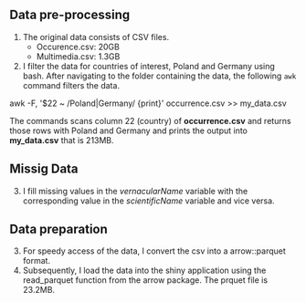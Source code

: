 ## Data pre-processing
1. The original data consists of CSV files.
	- Occurence.csv: 20GB
	- Multimedia.csv: 1.3GB
2. I filter the data for countries of interest, Poland and Germany using bash. After navigating to the folder containing the data, the following `awk` command filters the data. 

awk -F, '$22 ~ /Poland|Germany/ {print}' occurrence.csv >> my_data.csv

The commands scans column 22 (country) of **occurrence.csv** and returns those rows with Poland and Germany and prints the output into **my_data.csv** that is 213MB.

## Missig Data
3. I fill missing values in the *vernacularName* variable with the corresponding value in the *scientificName* variable and vice versa.

## Data preparation
3. For speedy access of the data, I convert the csv into a arrow::parquet format. 
4. Subsequently, I load the data into the shiny application using the read_parquet function from the arrow package. The prquet file is 23.2MB. 





